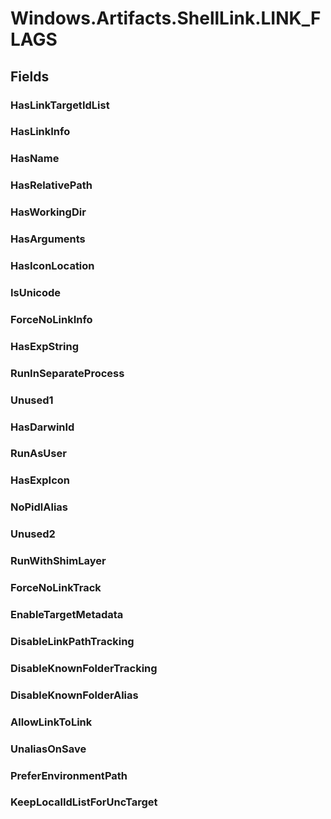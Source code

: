 ﻿


# Windows.Artifacts.ShellLink.LINK_FLAGS

## Fields

### HasLinkTargetIdList

### HasLinkInfo

### HasName

### HasRelativePath

### HasWorkingDir

### HasArguments

### HasIconLocation

### IsUnicode

### ForceNoLinkInfo

### HasExpString

### RunInSeparateProcess

### Unused1

### HasDarwinId

### RunAsUser

### HasExpIcon

### NoPidlAlias

### Unused2

### RunWithShimLayer

### ForceNoLinkTrack

### EnableTargetMetadata

### DisableLinkPathTracking

### DisableKnownFolderTracking

### DisableKnownFolderAlias

### AllowLinkToLink

### UnaliasOnSave

### PreferEnvironmentPath

### KeepLocalIdListForUncTarget
